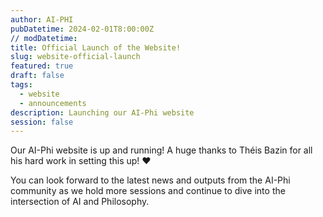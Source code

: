 ```yaml
---
author: AI-PHI
pubDatetime: 2024-02-01T8:00:00Z
// modDatetime:
title: Official Launch of the Website!
slug: website-official-launch
featured: true
draft: false
tags:
  - website
  - announcements
description: Launching our AI-Phi website
session: false
---
```


Our AI-Phi website is up and running! A huge thanks to Théis Bazin for all his hard work in setting this up! ❤️

You can look forward to the latest news and outputs from the AI-Phi community as we hold more sessions and continue to dive into the intersection of AI and Philosophy.

